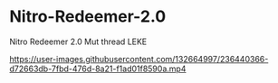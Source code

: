 # Nitro-Redeemer-2.0
Nitro Redeemer 2.0 Mut thread
LEKE 





https://user-images.githubusercontent.com/132664997/236440366-d72663db-7fbd-476d-8a21-f1ad01f8590a.mp4

